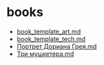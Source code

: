 # books

- [book_template_art.md](book_template_art.md)
- [book_template_tech.md](book_template_tech.md)
- [Портрет Дориана Грея.md](Портрет%20Дориана%20Грея.md)
- [Три мушкетера.md](Три%20мушкетера.md)